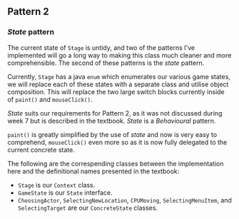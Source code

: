 ## Pattern 2

### *State* pattern

The current state of `Stage` is untidy, and two of the patterns I've implemented will go a long way to making this class much cleaner and more comprehensible. The second of these patterns is the *state* pattern.

Currently, `Stage` has a java `enum` which enumerates our various game states, we will replace each of these states with a separate class and utilise object composition. This will replace the two large switch blocks currently inside of `paint()` and `mouseClick()`.

*State* suits our requirements for Pattern 2, as it was not discussed during week 7 but is described in the textbook.
*State* is a *Behavioural* pattern.

`paint()` is greatly simplified by the use of *state* and now is very easy to comprehend, `mouseClick()` even more so as it is now fully delegated to the current concrete state.

The following are the correspending classes between the implementation here and the definitional names presented in the textbook:

  * `Stage` is our `Context` class.
  * `GameState` is our `State` interface.
  * `ChoosingActor`, `SelectingNewLocation`, `CPUMoving`, `SelectingMenuItem`, and `SelectingTarget` are our `ConcreteState` classes.
